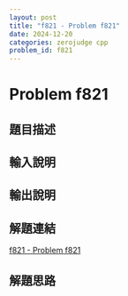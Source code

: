 ```yaml
---
layout: post
title: "f821 - Problem f821"
date: 2024-12-20
categories: zerojudge cpp
problem_id: f821
---
```


# Problem f821

## 題目描述



## 輸入說明



## 輸出說明



## 解題連結

[f821 - Problem f821](https://zerojudge.tw/ShowProblem?problemid=f821)

## 解題思路


